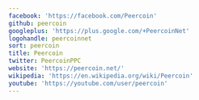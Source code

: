 ```yaml
---
facebook: 'https://facebook.com/Peercoin'
github: peercoin
googleplus: 'https://plus.google.com/+PeercoinNet'
logohandle: peercoinnet
sort: peercoin
title: Peercoin
twitter: PeercoinPPC
website: 'https://peercoin.net/'
wikipedia: 'https://en.wikipedia.org/wiki/Peercoin'
youtube: 'https://youtube.com/user/peercoin'
---
```

